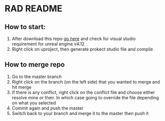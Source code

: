 # RAD README
 ## How to start:
 1. After download this repo [go here](https://docs.unrealengine.com/latest/INT/Programming/Development/VisualStudioSetup/) and check for visual studio requirement for unreal engine v4.12. 
 2. Right click on uproject, then generate prokect studio file and compile

 ## How to merge repo

 1. Go to the master branch
 2. Right click on the branch (on the left side) that you wanted to merge and hit merge
 3. If there is any conflict, right click on the conflict file and choose either resolve mine or their. In which case going to override the file depending on what you selected
 4. Commit again and push the master
 5. Switch back to your branch and merge it to the master then push it
 